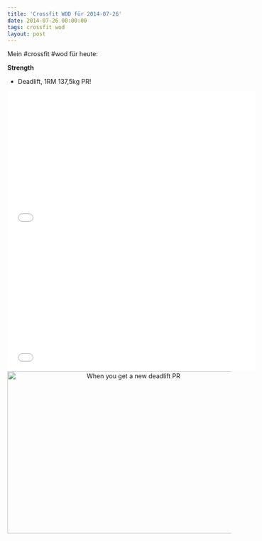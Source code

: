 ```yaml
---
title: 'Crossfit WOD für 2014-07-26'
date: 2014-07-26 00:00:00 
tags: crossfit wod
layout: post
---
```

Mein #crossfit #wod für heute:

**Strength**

* Deadlift, 1RM 137,5kg PR!

<iframe width="560" height="315" src="//www.youtube-nocookie.com/embed/fM4mylyxzFM?rel=0" frameborder="0" allowfullscreen></iframe>
<iframe width="560" height="315" src="//www.youtube-nocookie.com/embed/p_UbkgGxwmk?rel=0" frameborder="0" allowfullscreen></iframe>

<center><a href="https://www.flickr.com/photos/cringe/14563207608" title="When you get a new deadlift PR by Carsten Ringe, on Flickr"><img src="https://farm4.staticflickr.com/3889/14563207608_3ca2aeb021_o.png" width="552" height="365" alt="When you get a new deadlift PR"></a></center>
